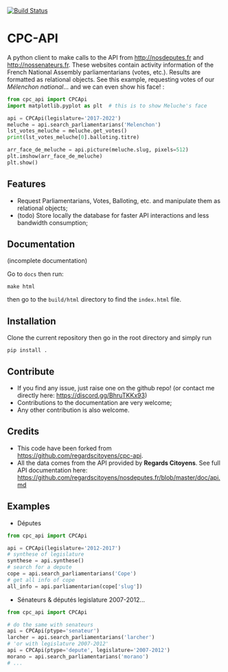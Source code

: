 [![Build Status](https://travis-ci.org/regardscitoyens/cpc-api.svg)](https://travis-ci.org/regardscitoyens/cpc-api)

# CPC-API
A python client to make calls to the API from http://nosdeputes.fr and http://nossenateurs.fr. These websites
contain activity information of the French National Assembly parliamentarians (votes, etc.). 
Results are formatted as relational objects. See this example, requesting votes of our *Mélenchon national*... and we can even show his face!
:

```python
from cpc_api import CPCApi
import matplotlib.pyplot as plt  # this is to show Meluche's face

api = CPCApi(legislature='2017-2022')
meluche = api.search_parliamentarians('Melenchon')
lst_votes_meluche = meluche.get_votes()
print(lst_votes_meluche[0].balloting.titre)

arr_face_de_meluche = api.picture(meluche.slug, pixels=512)
plt.imshow(arr_face_de_meluche)
plt.show()
```

## Features

- Request Parliamentarians, Votes, Balloting, etc. and manipulate them as relational objects;
- (todo) Store locally the database for faster API interactions and less bandwidth consumption;

## Documentation

(incomplete documentation)

Go to `docs` then run:

```
make html
```

then go to the `build/html` directory to find the `index.html` file.


## Installation


Clone the current repository then go in the root directory and simply run

    pip install .

## Contribute


- If you find any issue, just raise one on the github repo! (or contact me directly here: https://discord.gg/BhruTKKx93)
- Contributions to the documentation are very welcome;
- Any other contribution is also welcome.

## Credits

- This code have been forked from https://github.com/regardscitoyens/cpc-api.
- All the data comes from the API provided by **Regards Citoyens**. See full API documentation here: https://github.com/regardscitoyens/nosdeputes.fr/blob/master/doc/api.md


## Examples

 * Députes

```python
from cpc_api import CPCApi

api = CPCApi(legislature='2012-2017')
# synthese of legislature
synthese = api.synthese()
# search for a depute
cope = api.search_parliamentarians('Cope')
# get all info of cope
all_info = api.parliamentarian(cope['slug'])
```

 * Sénateurs & députés legislature 2007-2012...

```python
from cpc_api import CPCApi

# do the same with senateurs
api = CPCApi(ptype='senateur')
larcher = api.search_parliamentarians('larcher')
# 'or with legislature 2007-2012'
api = CPCApi(ptype='depute', legislature='2007-2012')
morano = api.search_parliamentarians('morano')
# ...
```

